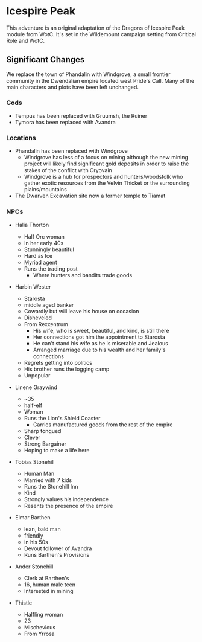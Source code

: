 # Icespire Peak

This adventure is an original adaptation of the Dragons of Icespire Peak module from WotC. It's set in the Wildemount campaign setting from Critical Role and WotC.

## Significant Changes

We replace the town of Phandalin with Windgrove, a small frontier community in the Dwendalian empire located west Pride's Call. Many of the main characters and plots have been left unchanged.

### Gods

* Tempus has been replaced with Gruumsh, the Ruiner
* Tymora has been replaced with Avandra

### Locations

* Phandalin has been replaced with Windgrove
  * Windgrove has less of a focus on mining although the new mining project will likely find significant gold deposits in order to raise the stakes of the conflict with Cryovain
  * Windgrove is a hub for prospectors and hunters/woodsfolk who gather exotic resources from the Velvin Thicket or the surrounding plains/mountains
* The Dwarven Excavation site now a former temple to Tiamat

### NPCs

* Halia Thorton
  * Half Orc woman
  * In her early 40s
  * Stunningly beautiful
  * Hard as Ice
  * Myriad agent
  * Runs the trading post
    * Where hunters and bandits trade goods

* Harbin Wester
  * Starosta
  * middle aged banker
  * Cowardly but will leave his house on occasion
  * Disheveled
  * From Rexxentrum
    * His wife, who is sweet, beautiful, and kind, is still there
    * Her connections got him the appointment to Starosta
    * He can't stand his wife as he is miserable and Jealous
    * Arranged marriage due to his wealth and her family's connections
  * Regrets getting into politics
  * His brother runs the logging camp
  * Unpopular

* Linene Graywind
  * ~35
  * half-elf
  * Woman
  * Runs the Lion's Shield Coaster
    * Carries manufactured goods from the rest of the empire
  * Sharp tongued
  * Clever
  * Strong Bargainer
  * Hoping to make a life here

* Tobias Stonehill
  * Human Man
  * Married with 7 kids
  * Runs the Stonehill Inn
  * Kind
  * Strongly values his independence
  * Resents the presence of the empire

* Elmar Barthen
  * lean, bald man
  * friendly
  * in his 50s
  * Devout follower of Avandra
  * Runs Barthen's Provisions

* Ander Stonehill
  * Clerk at Barthen's
  * 16, human male teen
  * Interested in mining

* Thistle
  * Halfling woman
  * 23
  * Mischevious
  * From Yrrosa
